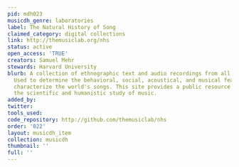 ```yaml
---
pid: mdh023
musicdh_genre: laboratories
label: The Natural History of Song
claimed_category: digital collections
link: http://themusiclab.org/nhs
status: active
open_access: 'TRUE'
creators: Samuel Mehr
stewards: Harvard University
blurb: A collection of ethnographic text and audio recordings from all over the world.
  Used to determine the behavioral, social, acoustical, and musical features that
  characterize the world's songs. This site provides a public resource to advance
  the scientific and humanistic study of music.
added_by: 
twitter: 
tools_used: 
code_repository: http://github.com/themusiclab/nhs
order: '022'
layout: musicdh_item
collection: musicdh
thumbnail: ''
full: ''
---
```

